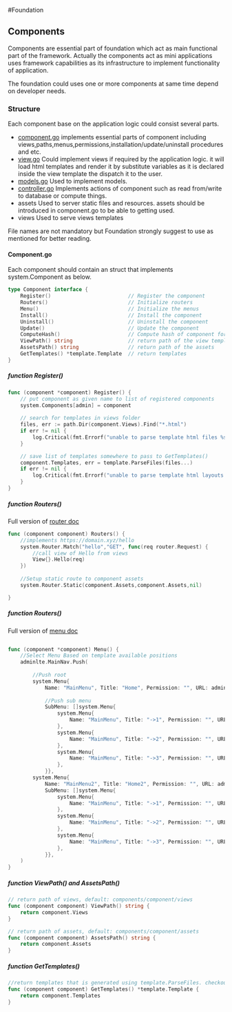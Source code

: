 #Foundation
## Components
Components are essential part of foundation which act as main functional part of the framework. Actually the components act as mini applications uses framework capabilities as its infrastructure to implement functionality of application.

The foundation could uses one or more components at same time depend on developer needs.

### Structure
Each component base on the application logic could consist several parts. 


   - [component.go](../components/admin/component.go) implements essential parts of component including views,paths,menus,permissions,installation/update/uninstall procedures and etc.
   - [view.go](../components/admin/component.go) Could implement views if required by the application logic. it will load html templates and render it by substitute variables as it is declared inside the view template the dispatch it to the user.
   - [models.go](../components/admin/component.go) Used to implement models.
   - [controller.go](../components/admin/component.go) Implements actions of component such as read from/write to database or compute things. 
   - assets Used to server static files and resources. assets should be introduced in component.go to be able to getting used.
   - views Used to serve views templates
   
File names are not mandatory but Foundation strongly suggest to use as mentioned for better reading.


#### Component.go
Each component should contain an struct that implements system.Component as below.
```go
type Component interface {
	Register()                         // Register the component
	Routers()                          // Initialize routers
	Menu()                             // Initialize the menus
	Install()                          // Install the component
	Uninstall()                        // Uninstall the component
	Update()                           // Update the component
	ComputeHash()                      // Compute hash of component for compare to updates
	ViewPath() string                  // return path of the view templates
	AssetsPath() string                // return path of the assets
	GetTemplates() *template.Template  // return templates
}
```

##### function Register()
```go
func (component *component) Register() {
	// put component as given name to list of registered components
	system.Components[admin] = component
	
	// search for templates in views folder
	files, err := path.Dir(component.Views).Find("*.html")
	if err != nil {
		log.Critical(fmt.Errorf("unable to parse template html files %s", err.Error()))
	}

    // save list of templates somewhere to pass to GetTemplates()
	component.Templates, err = template.ParseFiles(files...)
	if err != nil {
		log.Critical(fmt.Errorf("unable to parse template html layouts. %s", err.Error()))
	}
}
```


##### function Routers()
Full version of [router doc](routers.md)
```go
func (component component) Routers() {
	//implements https://domain.xyz/hello
	system.Router.Match("hello","GET", func(req router.Request) {
		//call view of Hello from views
		View{}.Hello(req)
	})
	
	//Setup static route to component assets
	system.Router.Static(component.Assets,component.Assets,nil)

}

```


##### function Routers()
Full version of [menu doc](menu.md)
```go

func (component *component) Menu() {
	//Select Menu Based on template available positions
	adminlte.MainNav.Push(
		
		//Push root
		system.Menu{
			Name: "MainMenu", Title: "Home", Permission: "", URL: admin, Icon: "fa-home", Class: "home",
			
			//Push sub menu
			SubMenu: []system.Menu{
				system.Menu{
					Name: "MainMenu", Title: "->1", Permission: "", URL: admin, Icon: "fa-home", Class: "home",
				},
				system.Menu{
					Name: "MainMenu", Title: "->2", Permission: "", URL: admin, Icon: "fa-home", Class: "home",
				},
				system.Menu{
					Name: "MainMenu", Title: "->3", Permission: "", URL: admin, Icon: "fa-home", Class: "home",
				},
			}},
		system.Menu{
			Name: "MainMenu2", Title: "Home2", Permission: "", URL: admin, Icon: "fa-home", Class: "home",
			SubMenu: []system.Menu{
				system.Menu{
					Name: "MainMenu", Title: "->1", Permission: "", URL: admin, Icon: "fa-home", Class: "home",
				},
				system.Menu{
					Name: "MainMenu", Title: "->2", Permission: "", URL: admin, Icon: "fa-home", Class: "home",
				},
				system.Menu{
					Name: "MainMenu", Title: "->3", Permission: "", URL: admin, Icon: "fa-home", Class: "home",
				},
			}},
	)
}

```

##### function ViewPath() and AssetsPath()
```go
// return path of views, default: components/component/views
func (component component) ViewPath() string {
	return component.Views
}

// return path of assets, default: components/component/assets
func (component component) AssetsPath() string {
	return component.Assets
}
```

##### function GetTemplates()
```go
//return templates that is generated using template.ParseFiles. checkout Register()
func (component component) GetTemplates() *template.Template {
	return component.Templates
}
```